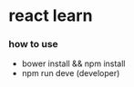 react learn
============

### how to use

* bower install && npm install
* npm run deve (developer)

